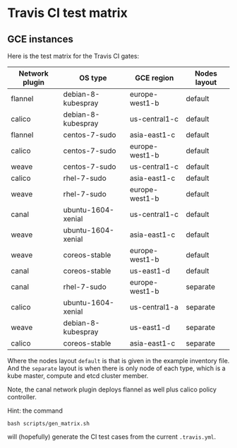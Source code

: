 Travis CI test matrix
=====================

GCE instances
-------------

Here is the test matrix for the Travis CI gates:

|           Network plugin|                  OS type|               GCE region|             Nodes layout|
|-------------------------|-------------------------|-------------------------|-------------------------|
|                  flannel|       debian-8-kubespray|           europe-west1-b|                  default|
|                   calico|       debian-8-kubespray|            us-central1-c|                  default|
|                  flannel|            centos-7-sudo|             asia-east1-c|                  default|
|                   calico|            centos-7-sudo|           europe-west1-b|                  default|
|                    weave|            centos-7-sudo|            us-central1-c|                  default|
|                   calico|              rhel-7-sudo|             asia-east1-c|                  default|
|                    weave|              rhel-7-sudo|           europe-west1-b|                  default|
|                    canal|       ubuntu-1604-xenial|            us-central1-c|                  default|
|                    weave|       ubuntu-1604-xenial|             asia-east1-c|                  default|
|                    weave|            coreos-stable|           europe-west1-b|                  default|
|                    canal|            coreos-stable|               us-east1-d|                  default|
|                    canal|              rhel-7-sudo|           europe-west1-b|                 separate|
|                   calico|       ubuntu-1604-xenial|            us-central1-a|                 separate|
|                    weave|       debian-8-kubespray|               us-east1-d|                 separate|
|                   calico|            coreos-stable|             asia-east1-c|                 separate|

Where the nodes layout `default` is that is given in the example inventory file.
And the `separate` layout is when there is only node of each type, which is a kube master,
compute and etcd cluster member.

Note, the canal network plugin deploys flannel as well plus calico policy controller.

Hint: the command
```
bash scripts/gen_matrix.sh
```
will (hopefully) generate the CI test cases from the current ``.travis.yml``.


